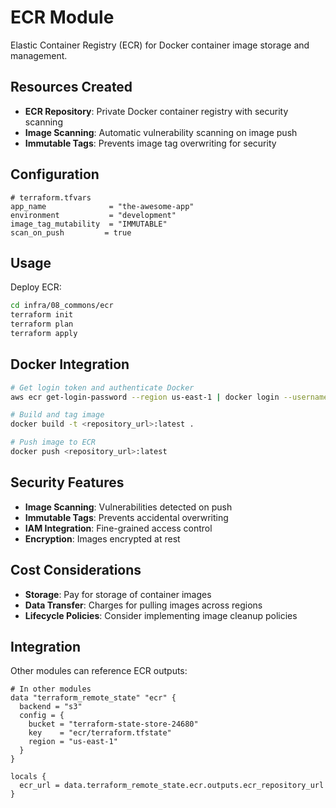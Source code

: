 # ECR Module

Elastic Container Registry (ECR) for Docker container image storage and management.

## Resources Created

- **ECR Repository**: Private Docker container registry with security scanning
- **Image Scanning**: Automatic vulnerability scanning on image push
- **Immutable Tags**: Prevents image tag overwriting for security

## Configuration

```hcl
# terraform.tfvars
app_name              = "the-awesome-app"
environment           = "development"
image_tag_mutability  = "IMMUTABLE"
scan_on_push         = true
```

## Usage

Deploy ECR:
```bash
cd infra/08_commons/ecr
terraform init
terraform plan
terraform apply
```

## Docker Integration

```bash
# Get login token and authenticate Docker
aws ecr get-login-password --region us-east-1 | docker login --username AWS --password-stdin <repository_url>

# Build and tag image
docker build -t <repository_url>:latest .

# Push image to ECR
docker push <repository_url>:latest
```

## Security Features

- **Image Scanning**: Vulnerabilities detected on push
- **Immutable Tags**: Prevents accidental overwriting
- **IAM Integration**: Fine-grained access control
- **Encryption**: Images encrypted at rest

## Cost Considerations

- **Storage**: Pay for storage of container images
- **Data Transfer**: Charges for pulling images across regions
- **Lifecycle Policies**: Consider implementing image cleanup policies

## Integration

Other modules can reference ECR outputs:
```hcl
# In other modules
data "terraform_remote_state" "ecr" {
  backend = "s3"
  config = {
    bucket = "terraform-state-store-24680"
    key    = "ecr/terraform.tfstate"
    region = "us-east-1"
  }
}

locals {
  ecr_url = data.terraform_remote_state.ecr.outputs.ecr_repository_url
}
``` 